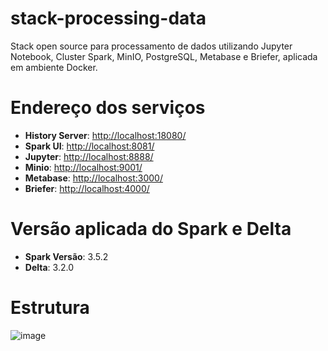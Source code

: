 # stack-processing-data
Stack open source para processamento de dados utilizando Jupyter Notebook, Cluster Spark, MinIO, PostgreSQL, Metabase e Briefer, aplicada em ambiente Docker.

# Endereço dos serviços
- **History Server**: [http://localhost:18080/](http://localhost:18080/)
- **Spark UI**: [http://localhost:8081/](http://localhost:8081/)
- **Jupyter**: [http://localhost:8888/](http://localhost:8888/)
- **Minio**: [http://localhost:9001/](http://localhost:9001/)
- **Metabase**: [http://localhost:3000/](http://localhost:3000/)
- **Briefer**: [http://localhost:4000/](http://localhost:4000/)

# Versão aplicada do Spark e Delta
- **Spark Versão**: 3.5.2
- **Delta**: 3.2.0

# Estrutura
![image](https://github.com/user-attachments/assets/b81b34d9-c3f0-4976-a255-48f73da03ce3)








